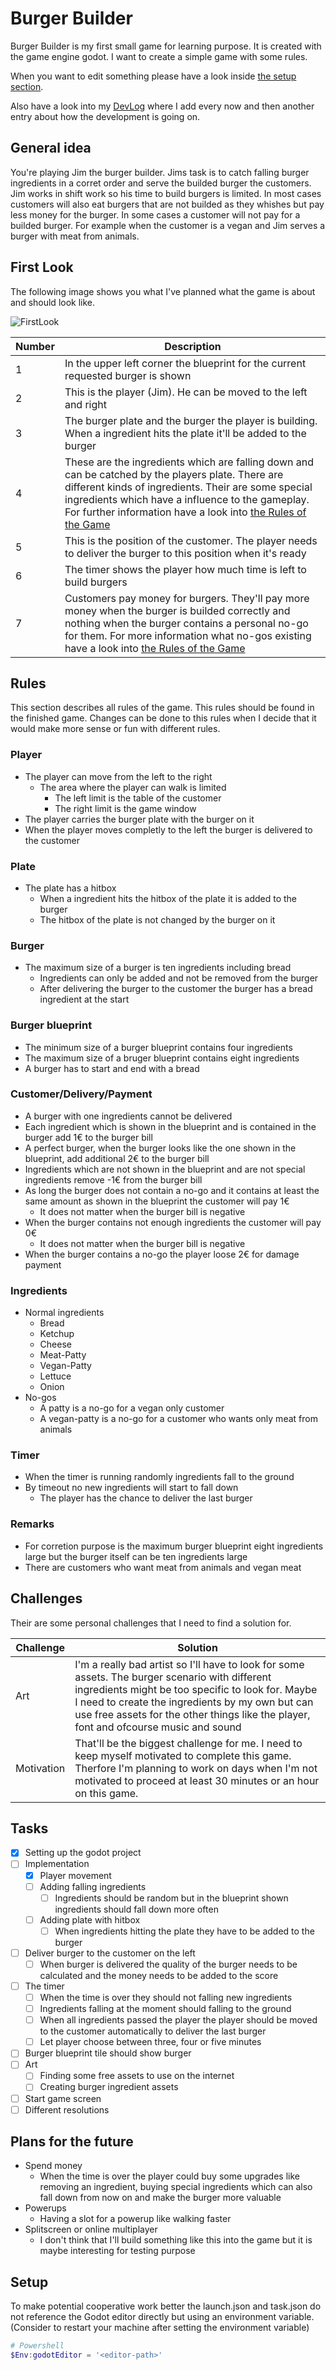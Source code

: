 # Burger Builder

Burger Builder is my first small game for learning purpose. It is created with the game engine godot. I want to create a simple game with some rules.

When you want to edit something please have a look inside [the setup section][Setup].

Also have a look into my [DevLog] where I add every now and then another entry about how the development is going on.

## General idea

You're playing Jim the burger builder. Jims task is to catch falling burger ingredients in a corret order and serve the builded burger the customers. Jim works in shift work so his time to build burgers is limited. In most cases customers will also eat burgers that are not builded as they whishes but pay less money for the burger. In some cases a customer will not pay for a builded burger. For example when the customer is a vegan and Jim serves a burger with meat from animals.

## First Look

The following image shows you what I've planned what the game is about and should look like.

![FirstLook]

Number | Description
--- | ---
1 | In the upper left corner the blueprint for the current requested burger is shown
2 | This is the player (Jim). He can be moved to the left and right
3 | The burger plate and the burger the player is building. When a ingredient hits the plate it'll be added to the burger
4 | These are the ingredients which are falling down and can be catched by the players plate. There are different kinds of ingredients. Their are some special ingredients which have a influence to the gameplay. For further information have a look into [the Rules of the Game][Rules]
5 | This is the position of the customer. The player needs to deliver the burger to this position when it's ready
6 | The timer shows the player how much time is left to build burgers
7 | Customers pay money for burgers. They'll pay more money when the burger is builded correctly and nothing when the burger contains a personal no-go for them. For more information what no-gos existing have a look into [the Rules of the Game][Rules]

## Rules

This section describes all rules of the game. This rules should be found in the finished game. Changes can be done to this rules when I decide that it would make more sense or fun with different rules.

### Player

* The player can move from the left to the right
  * The area where the player can walk is limited
    * The left limit is the table of the customer
    * The right limit is the game window
* The player carries the burger plate with the burger on it
* When the player moves completly to the left the burger is delivered to the customer

### Plate

* The plate has a hitbox
  * When a ingredient hits the hitbox of the plate it is added to the burger
  * The hitbox of the plate is not changed by the burger on it

### Burger

* The maximum size of a burger is ten ingredients including bread
  * Ingredients can only be added and not be removed from the burger
  * After delivering the burger to the customer the burger has a bread ingredient at the start

### Burger blueprint

* The minimum size of a burger blueprint contains four ingredients
* The maximum size of a bruger blueprint contains eight ingredients
* A burger has to start and end with a bread

### Customer/Delivery/Payment

* A burger with one ingredients cannot be delivered
* Each ingredient which is shown in the blueprint and is contained in the burger add 1€ to the burger bill
* A perfect burger, when the burger looks like the one shown in the blueprint, add additional 2€ to the burger bill
* Ingredients which are not shown in the blueprint and are not special ingredients remove -1€ from the burger bill
* As long the burger does not contain a no-go and it contains at least the same amount as shown in the blueprint the customer will pay 1€
  * It does not matter when the burger bill is negative
* When the burger contains not enough ingredients the customer will pay 0€
  * It does not matter when the burger bill is negative
* When the burger contains a no-go the player loose 2€ for damage payment

### Ingredients

* Normal ingredients
  * Bread
  * Ketchup
  * Cheese
  * Meat-Patty
  * Vegan-Patty
  * Lettuce
  * Onion
* No-gos
  * A patty is a no-go for a vegan only customer
  * A vegan-patty is a no-go for a customer who wants only meat from animals

### Timer

* When the timer is running randomly ingredients fall to the ground
* By timeout no new ingredients will start to fall down
  * The player has the chance to deliver the last burger

### Remarks

* For corretion purpose is the maximum burger blueprint eight ingredients large but the burger itself can be ten ingredients large
* There are customers who want meat from animals and vegan meat


## Challenges

Their are some personal challenges that I need to find a solution for.

Challenge | Solution
--- | ---
Art | I'm a really bad artist so I'll have to look for some assets. The burger scenario with different ingredients might be too specific to look for. Maybe I need to create the ingredients by my own but can use free assets for the other things like the player, font and ofcourse music and sound
Motivation | That'll be the biggest challenge for me. I need to keep myself motivated to complete this game. Therfore I'm planning to work on days when I'm not motivated to proceed at least 30 minutes or an hour on this game.

## Tasks

- [x] Setting up the godot project
- [ ] Implementation
  - [x] Player movement
  - [ ] Adding falling ingredients
    - [ ] Ingredients should be random but in the blueprint shown ingredients should fall down more often
  - [ ] Adding plate with hitbox
    - [ ] When ingredients hitting the plate they have to be added to the burger
- [ ] Deliver burger to the customer on the left
  - [ ] When burger is delivered the quality of the burger needs to be calculated and the money needs to be added to the score 
- [ ] The timer
  - [ ] When the time is over they should not falling new ingredients
  - [ ] Ingredients falling at the moment should falling to the ground
  - [ ] When all ingredients passed the player the player should be moved to the customer automatically to deliver the last burger
  - [ ] Let player choose between three, four or five minutes
- [ ] Burger blueprint tile should show burger
- [ ] Art
  - [ ] Finding some free assets to use on the internet
  - [ ] Creating burger ingredient assets
- [ ] Start game screen
- [ ] Different resolutions

## Plans for the future

* Spend money
  * When the time is over the player could buy some upgrades like removing an ingredient, buying special ingredients which can also fall down from now on and make the burger more valuable
* Powerups
  * Having a slot for a powerup like walking faster
* Splitscreen or online multiplayer
  * I don't think that I'll build something like this into the game but it is maybe interesting for testing purpose

## Setup

To make potential cooperative work better the launch.json and task.json do not reference the Godot editor directly but using an environment variable. (Consider to restart your machine after setting the environment variable)

```powershell
# Powershell
$Env:godotEditor = '<editor-path>'
```

[FirstLook]: Pitch/FirstLook.svg
[DevLog]: DevLog.md
[Rules]: #rules
[Setup]: #setup